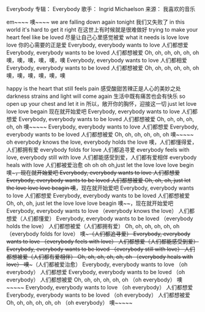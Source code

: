 Everybody 
专辑：
Everybody
歌手：
Ingrid Michaelson
来源：
我喜欢的音乐



em~~~~ 
噢~~~~
we are falling down again tonight 
我们又失败了
in this world it's hard to get it right 
在这世上有时候就是很难做好
trying to make your heart feel like be loved 
尽量让自己心里感觉被爱
what it needs is love love love 
你的心需要的正是爱
Everybody, everybody wants to love 
人们都想爱
Everybody, everybody wants to be loved 
人们都想被爱
Oh, oh, oh, oh, oh, oh 
噢，噢，噢，噢，噢，噢
Everybody, everybody wants to love 
人们都相爱
Everybody, everybody wants to be loved 
人们都想被爱
Oh, oh, oh, oh, oh, oh 
噢，噢，噢，噢，噢，噢
 
happy is the heart that still feels pain 
感受酸甜苦辣正是人心的美妙之处
darkness strains and light will come again 
生活中既有痛苦也会有快乐
so open up your chest and let it in 
所以，敞开你的胸怀，迎接这一切
just let love love love begain 
现在就开始爱吧
Everybody, everybody wants to love 
人们都想爱
Everybody, everybody wants to be loved 
人们都想被爱
Oh, oh, oh, oh, oh, oh 
噢~~~~~
Everybody, everybody wants to love 
人们都想爱
Everybody, everybody wants to be loved 
人们都想被爱
Oh, oh, oh, oh, oh, oh 
噢~~~~~
oh everybody knows the love, everybody holds the love
噢，人们都懂得爱，人们都拥有爱
everybody folds for love 
人们都追寻爱
everybody feels with love, everybody still with love 
人们都能感受到爱，人们都有爱相伴
everybody heals with love 
人们都被爱治愈
oh oh oh oh,just let the love love love begin 
噢~~~，现在就开始爱吧
Everybody, everybody wants to love 
人们都想爱
Everybody, everybody wants to be loved 
人们都想被爱
Oh, oh, oh, just let the love love love beagin 
噢~~，现在就开始爱吧
Everybody, everybody wants to love 
人们都想爱
Everybody, everybody wants to be loved 
人们都想被爱
Oh, oh, oh, just let the love love love beagin 
噢~~，现在就开始爱吧
Everybody, everybody wants to love （everybody knows the love） 
人们都想爱（人们都懂爱）
Everybody, everybody wants to be loved （everybody holds the love） 
人们都想被爱（人们都拥有爱）
Oh, oh, oh, oh, oh, oh （everybody folds for love） 
噢~~~~~（人们都追寻爱）
Everybody, everybody wants to love （everybody feels with love） 
人们都想爱（人们都能感受到爱）
Everybody, everybody wants to be loved （everybody still with love） 
人们都想被爱（人们都有爱相伴）
Oh, oh, oh, oh, oh, oh （everybody heals with love） 
噢~~~~~（人们都被爱治愈）
Everybody, everybody wants to love （oh everybody） 
人们都想爱
Everybody, everybody wants to be loved （oh everybody） 
人们都想被爱
Oh, oh, oh, oh, oh, oh （oh everybody） 
噢~~~~~
Everybody, everybody wants to love （oh everybody） 
人们都想爱
Everybody, everybody wants to be loved （oh everybody） 
人们都想被爱
Oh, oh, oh, oh, oh, oh （oh everybody） 
噢~~~~~